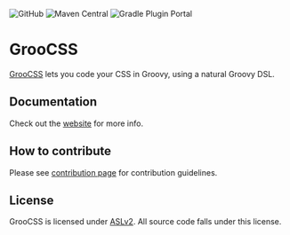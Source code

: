 
![GitHub](https://img.shields.io/github/license/adamldavis/groocss)
![Maven Central](https://img.shields.io/maven-central/v/org.groocss/groocss)
![Gradle Plugin Portal](https://img.shields.io/gradle-plugin-portal/v/org.groocss.groocss-gradle-plugin)

# GrooCSS
[GrooCSS](http://groocss.org) lets you code your CSS in Groovy, using a natural Groovy DSL.

## Documentation

Check out the [website](http://www.groocss.org/) for more info.

## How to contribute

Please see [contribution page](./CONTRIBUTING.md) for contribution guidelines.

## License

GrooCSS is licensed under [ASLv2](http://www.apache.org/licenses/LICENSE-2.0). All source code falls under this license.

